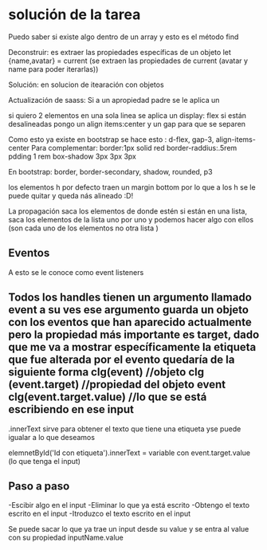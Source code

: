 # solución de la tarea

Puedo saber si existe algo dentro de un array y esto es el método find

Deconstruir: es extraer las propiedades específicas de un objeto let {name,avatar} = current (se extraen las propiedades de current (avatar y name para poder iterarlas))



Solución:  en solucion de itearación con objetos 

Actualización de saass: Si a un apropiedad padre se le aplica un 


si quiero 2 elementos en una sola linea se aplica un display: flex
si están desalineadas pongo un align items:center
y un gap para que se separen

Como esto ya existe en bootstrap se hace esto :
d-flex, gap-3, align-items-center
Para complementar:
border:1px solid red
border-raddius:.5rem 
pdding 1 rem
box-shadow 3px 3px 3px


En bootstrap:
border, border-secondary, shadow, rounded, p3

los elementos h por defecto traen un margin bottom por lo que a los h se le puede quitar y queda nás alineado :D!

La propagación saca los elementos de donde estén si están en una lista, saca los elementos de la lista uno por uno y podemos hacer algo con ellos (son cada uno de los elementos no otra lista )


## Eventos

A esto se le conoce como event listeners

Todos los handles tienen un argumento llamado event
a su ves ese argumento guarda un objeto con los eventos que han aparecido actualmente 
pero la propiedad más importante es target, dado que me va a mostrar específicamente la etiqueta que fue alterada por el evento
quedaría de la siguiente forma
clg(event) //objeto
clg (event.target) //propiedad del objeto event
clg(event.target.value) //lo que se está escribiendo en ese input
-----------------------

.innerText sirve para obtener el texto que tiene una etiqueta yse puede igualar a lo que deseamos

elemnetById('Id con etiqueta').innerText = variable con event.target.value (lo que tenga el input)




## Paso a paso

-Escibir algo en el input
-Eliminar lo que ya está escrito 
-Obtengo el texto escrito en el input
-Itroduzco el texto escrito en el input


Se puede sacar lo que ya trae un input desde su value y se entra al value con su propiedad inputName.value


